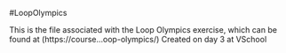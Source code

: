 #LoopOlympics

This is the file associated with the Loop Olympics exercise, which can be found at (https://course...oop-olympics/)
Created on day 3 at VSchool